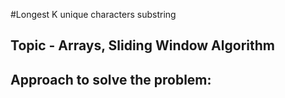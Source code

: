 #Longest K unique characters substring
## Topic - Arrays, Sliding Window Algorithm
## Approach to solve the problem:

